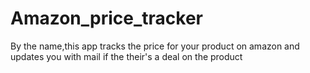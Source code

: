 # Amazon_price_tracker
By the name,this app tracks the price for your product on amazon and updates you with mail if the their's a deal on the product
